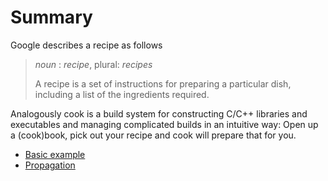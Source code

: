 # Summary

Google describes a recipe as follows
> _noun_ : *recipe*, plural: *recipes*
>
> A recipe is a set of instructions for preparing a particular dish, including a list of the ingredients required.

Analogously cook is a build system for constructing C/C++ libraries and executables and managing complicated builds in an intuitive way: Open up a (cook)book, pick out your recipe and cook will prepare that for you.



- [Basic example](./basic_example.md)
- [Propagation](./propagation.md)

